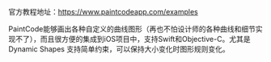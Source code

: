 

官方教程地址：https://www.paintcodeapp.com/examples

PaintCode能够画出各种自定义的曲线图形（再也不怕设计师的各种曲线和细节实现不了），而且很方便的集成到iOS项目中，支持Swift和Objective-C。尤其是 Dynamic Shapes 支持简单约束，可以保持大小变化时图形规则变化。